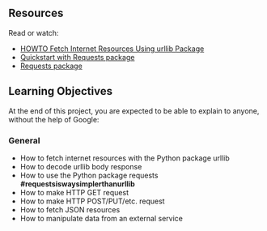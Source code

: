 <h2>Resources</h2>
<p>Read or watch:</p>
<ul>
    <li><a href="https://docs.python.org/3/howto/urllib2.html">HOWTO Fetch Internet Resources Using urllib Package</a></li>
    <li><a href="https://requests.readthedocs.io/en/latest/user/quickstart/">Quickstart with Requests package</a></li>
    <li><a href="https://requests.readthedocs.io/">Requests package</a></li>
</ul>

<h2>Learning Objectives</h2>
<p>At the end of this project, you are expected to be able to explain to anyone, without the help of Google:</p>

<h3>General</h3>
<ul>
    <li>How to fetch internet resources with the Python package urllib</li>
    <li>How to decode urllib body response</li>
    <li>How to use the Python package requests <strong>#requestsiswaysimplerthanurllib</strong></li>
    <li>How to make HTTP GET request</li>
    <li>How to make HTTP POST/PUT/etc. request</li>
    <li>How to fetch JSON resources</li>
    <li>How to manipulate data from an external service</li>
</ul>

